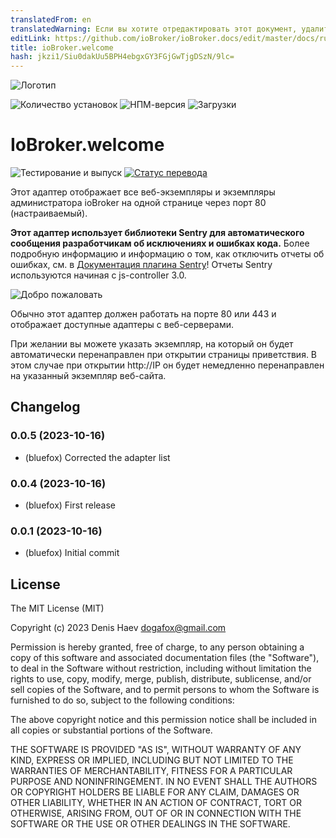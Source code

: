 ```yaml
---
translatedFrom: en
translatedWarning: Если вы хотите отредактировать этот документ, удалите поле «translatedFrom», в противном случае этот документ будет снова автоматически переведен
editLink: https://github.com/ioBroker/ioBroker.docs/edit/master/docs/ru/adapterref/iobroker.welcome/README.md
title: ioBroker.welcome
hash: jkzi1/Siu0dakUu5BPH4ebgxGY3FGjGwTjgDSzN/9lc=
---
```

![Логотип](../../../en/adapterref/iobroker.welcome/admin/welcome.png)

![Количество установок](http://iobroker.live/badges/web-stable.svg)
![НПМ-версия](http://img.shields.io/npm/v/iobroker.welcome.svg)
![Загрузки](https://img.shields.io/npm/dm/iobroker.welcome.svg)

# IoBroker.welcome
![Тестирование и выпуск](https://github.com/ioBroker/ioBroker.welcome/workflows/Test%20and%20Release/badge.svg) [![Статус перевода](https://weblate.iobroker.net/widgets/adapters/-/web/svg-badge.svg)](https://weblate.iobroker.net/engage/adapters/?utm_source=widget)

Этот адаптер отображает все веб-экземпляры и экземпляры администратора ioBroker на одной странице через порт 80 (настраиваемый).

**Этот адаптер использует библиотеки Sentry для автоматического сообщения разработчикам об исключениях и ошибках кода.** Более подробную информацию и информацию о том, как отключить отчеты об ошибках, см. в [Документация плагина Sentry](https://github.com/ioBroker/plugin-sentry#plugin-sentry)! Отчеты Sentry используются начиная с js-controller 3.0.

![Добро пожаловать](../../../en/adapterref/iobroker.welcome/img/screen.png)

Обычно этот адаптер должен работать на порте 80 или 443 и отображает доступные адаптеры с веб-серверами.

При желании вы можете указать экземпляр, на который он будет автоматически перенаправлен при открытии страницы приветствия.
В этом случае при открытии http://IP он будет немедленно перенаправлен на указанный экземпляр веб-сайта.

<!-- Заполнитель следующей версии (в начале строки):

### **РАБОТА В ПРОГРЕССЕ** -->

## Changelog
### 0.0.5 (2023-10-16)
* (bluefox) Corrected the adapter list

### 0.0.4 (2023-10-16)
* (bluefox) First release

### 0.0.1 (2023-10-16)
* (bluefox) Initial commit

## License
The MIT License (MIT)

Copyright (c) 2023 Denis Haev <dogafox@gmail.com>

Permission is hereby granted, free of charge, to any person obtaining a copy
of this software and associated documentation files (the "Software"), to deal
in the Software without restriction, including without limitation the rights
to use, copy, modify, merge, publish, distribute, sublicense, and/or sell
copies of the Software, and to permit persons to whom the Software is
furnished to do so, subject to the following conditions:

The above copyright notice and this permission notice shall be included in
all copies or substantial portions of the Software.

THE SOFTWARE IS PROVIDED "AS IS", WITHOUT WARRANTY OF ANY KIND, EXPRESS OR
IMPLIED, INCLUDING BUT NOT LIMITED TO THE WARRANTIES OF MERCHANTABILITY,
FITNESS FOR A PARTICULAR PURPOSE AND NONINFRINGEMENT. IN NO EVENT SHALL THE
AUTHORS OR COPYRIGHT HOLDERS BE LIABLE FOR ANY CLAIM, DAMAGES OR OTHER
LIABILITY, WHETHER IN AN ACTION OF CONTRACT, TORT OR OTHERWISE, ARISING FROM,
OUT OF OR IN CONNECTION WITH THE SOFTWARE OR THE USE OR OTHER DEALINGS IN
THE SOFTWARE.
